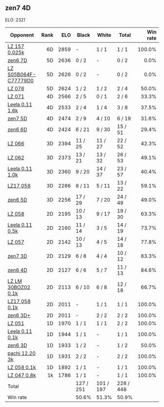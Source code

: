 ## zen7 4D ##

ELO: 2321

Opponent | Rank | ELO | Black | White | Total | Win rate
---------|-----:|----:|-------|-------|-------|-------:
[LZ 157 0.025k](LZ%20157%200.025k.md) | 6D | 2859 | - | 1 / 1 | 1 / 1 | 100.0%
[zen6 7D](zen6%207D.md) | 5D | 2636 | 0 / 2 | - | 0 / 2 | 0.0%
[LZ S05B064F-C77779D0](LZ%20S05B064F-C77779D0.md) | 5D | 2626 | 0 / 2 | - | 0 / 2 | 0.0%
[LZ 076](LZ%20076.md) | 5D | 2624 | 1 / 2 | 1 / 2 | 2 / 4 | 50.0%
[LZ 071](LZ%20071.md) | 4D | 2566 | 2 / 5 | 0 / 1 | 2 / 6 | 33.3%
[Leela 0.11 1.6k](Leela%200.11%201.6k.md) | 4D | 2533 | 2 / 4 | 1 / 4 | 3 / 8 | 37.5%
[zen7 5D](zen7%205D.md) | 4D | 2474 | 2 / 9 | 4 / 10 | 6 / 19 | 31.6%
[zen6 6D](zen6%206D.md) | 4D | 2424 | 6 / 21 | 9 / 30 | 15 / 51 | 29.4%
[LZ 066](LZ%20066.md) | 3D | 2394 | 11 / 25 | 11 / 27 | 22 / 52 | 42.3%
[LZ 062](LZ%20062.md) | 3D | 2373 | 13 / 21 | 13 / 32 | 26 / 53 | 49.1%
[Leela 0.11 1.0k](Leela%200.11%201.0k.md) | 3D | 2360 | 9 / 20 | 14 / 37 | 23 / 57 | 40.4%
[LZ17 058](LZ17%20058.md) | 3D | 2286 | 8 / 11 | 5 / 11 | 13 / 22 | 59.1%
[zen6 5D](zen6%205D.md) | 3D | 2256 | 17 / 29 | 7 / 20 | 24 / 49 | 49.0%
[LZ 058](LZ%20058.md) | 2D | 2195 | 10 / 13 | 9 / 17 | 19 / 30 | 63.3%
[Leela 0.11 0.5k](Leela%200.11%200.5k.md) | 2D | 2160 | 11 / 14 | 3 / 5 | 14 / 19 | 73.7%
[LZ 057](LZ%20057.md) | 2D | 2142 | 10 / 13 | 4 / 5 | 14 / 18 | 77.8%
[zen7 3D](zen7%203D.md) | 2D | 2129 | 6 / 8 | 4 / 4 | 10 / 12 | 83.3%
[zen6 4D](zen6%204D.md) | 2D | 2127 | 6 / 6 | 5 / 7 | 11 / 13 | 84.6%
[LZ LM 30BOZ02 0.1k](LZ%20LM%2030BOZ02%200.1k.md) | 2D | 2113 | 6 / 10 | 6 / 8 | 12 / 18 | 66.7%
[LZ17 058 0.1k](LZ17%20058%200.1k.md) | 2D | 2011 | - | 1 / 1 | 1 / 1 | 100.0%
[zen6 3D+](zen6%203D+.md) | 2D | 2011 | - | 2 / 2 | 2 / 2 | 100.0%
[LZ 051](LZ%20051.md) | 1D | 1970 | 1 / 1 | 1 / 1 | 2 / 2 | 100.0%
[Leela 0.11 0.1k](Leela%200.11%200.1k.md) | 1D | 1944 | 1 / 1 | - | 1 / 1 | 100.0%
[zen6 3D](zen6%203D.md) | 1D | 1933 | 1 / 2 | - | 1 / 2 | 50.0%
[pachi 12.20 3k](pachi%2012.20%203k.md) | 1D | 1931 | 2 / 2 | - | 2 / 2 | 100.0%
[LZ 058 0.1k](LZ%20058%200.1k.md) | 1D | 1892 | 1 / 1 | - | 1 / 1 | 100.0%
[LZ 047 0.8k](LZ%20047%200.8k.md) | 1k | 1786 | 1 / 1 | - | 1 / 1 | 100.0%
Total | | | 127 / 251 | 101 / 197 | 228 / 448 | 
Win rate| | | 50.6% | 51.3% | 50.9% | 
